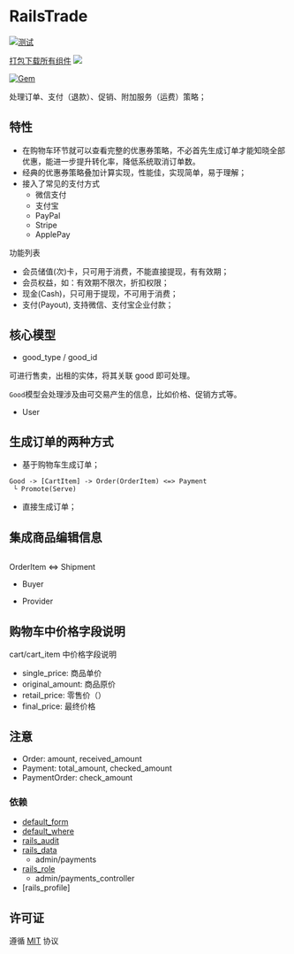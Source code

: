 # RailsTrade

[![测试](https://github.com/work-design/rails_trade/actions/workflows/test.yml/badge.svg)](https://github.com/work-design/rails_trade/actions/workflows/test.yml)

[打包下载所有组件](https://github.com/work-design/engine)
[![](https://github.com/work-design/rails_trade/actions/workflows/git.yml/badge.svg)](https://github.com/work-design/rails_trade/actions/workflows/git.yml)

[![Gem](https://github.com/work-design/rails_trade/actions/workflows/gempush.yml/badge.svg)](https://github.com/work-design/rails_trade/actions/workflows/gempush.yml)

处理订单、支付（退款）、促销、附加服务（运费）策略；

## 特性
* 在购物车环节就可以查看完整的优惠券策略，不必首先生成订单才能知晓全部优惠，能进一步提升转化率，降低系统取消订单数。
* 经典的优惠券策略叠加计算实现，性能佳，实现简单，易于理解；
* 接入了常见的支付方式
  * 微信支付
  * 支付宝
  * PayPal
  * Stripe
  * ApplePay

功能列表
* 会员储值(次)卡，只可用于消费，不能直接提现，有有效期；
* 会员权益，如：有效期不限次，折扣权限；
* 现金(Cash)，只可用于提现，不可用于消费；
* 支付(Payout), 支持微信、支付宝企业付款；
  
## 核心模型
 
* good_type / good_id
 
可进行售卖，出租的实体，将其关联 good 即可处理。

`Good`模型会处理涉及由可交易产生的信息，比如价格、促销方式等。

* User

## 生成订单的两种方式 

* 基于购物车生成订单；
```
Good -> [CartItem] -> Order(OrderItem) <=> Payment
 └ Promote(Serve)
```
* 直接生成订单；
  
## 集成商品编辑信息
```erb

```
  
OrderItem <=> Shipment
         
* Buyer
 
* Provider

## 购物车中价格字段说明

cart/cart_item 中价格字段说明

* single_price: 商品单价
* original_amount: 商品原价
* retail_price: 零售价（）
* final_price: 最终价格

## 注意
* Order: amount, received_amount
* Payment: total_amount, checked_amount
* PaymentOrder: check_amount

### 依赖
* [default_form](https://github.com/qinmingyuan/default_form)
* [default_where](https://github.com/qinmingyuan/default_where)
* [rails_audit](https://github.com/work-design/rails_audit)
* [rails_data](https://github.com/work-design/rails_data)
  * admin/payments
* [rails_role](https://github.com/work-design/rails_role)
  * admin/payments_controller
* [rails_profile]

## 许可证
遵循 [MIT](LICENSE) 协议
